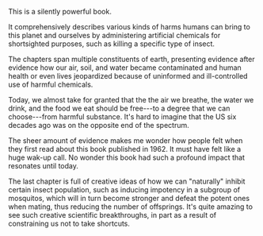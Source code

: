 <!-- 2024-silent-spring -->

This is a silently powerful book.

It comprehensively describes various kinds of harms humans can bring to this planet and ourselves by administering artificial chemicals for shortsighted purposes, such as killing a specific type of insect.

The chapters span multiple constituents of earth, presenting evidence after evidence how our air, soil, and water became contaminated and human health or even lives jeopardized because of uninformed and ill-controlled use of harmful chemicals.

Today, we almost take for granted that the the air we breathe, the water we drink, and the food we eat should be free---to a degree that we can choose---from harmful substance. It's hard to imagine that the US six decades ago was on the opposite end of the spectrum.

The sheer amount of evidence makes me wonder how people felt when they first read about this book published in 1962. It must have felt like a huge wak-up call. No wonder this book had such a profound impact that resonates until today.

The last chapter is full of creative ideas of how we can "naturally" inhibit certain insect population, such as inducing impotency in a subgroup of mosquitos, which will in turn become stronger and defeat the potent ones when mating, thus reducing the number of offsprings.
It's quite amazing to see such creative scientific breakthroughs, in part as a result of constraining us not to take shortcuts.